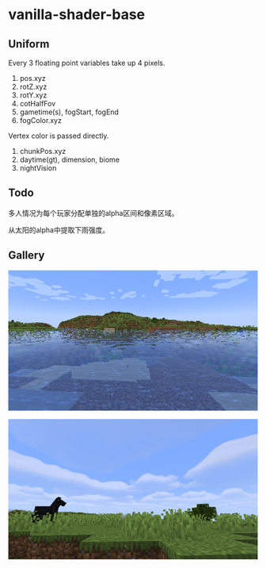 # vanilla-shader-base

## Uniform

Every 3 floating point variables take up 4 pixels.

1. pos.xyz
2. rotZ.xyz
3. rotY.xyz
4. cotHalfFov
5. gametime(s), fogStart, fogEnd
6. fogColor.xyz

Vertex color is passed directly.

1. chunkPos.xyz
2. daytime(gt), dimension, biome
3. nightVision

## Todo

多人情况为每个玩家分配单独的alpha区间和像素区域。

从太阳的alpha中提取下雨强度。

## Gallery

![0](img/2024-06-16_18.56.13.png)

![1](img/2024-09-17_02.02.49.png)